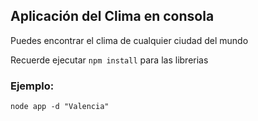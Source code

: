 ## Aplicación del Clima en consola

Puedes encontrar el clima de cualquier ciudad del mundo 

Recuerde ejecutar ```npm install``` para las librerias

### Ejemplo:
```
node app -d "Valencia"
```